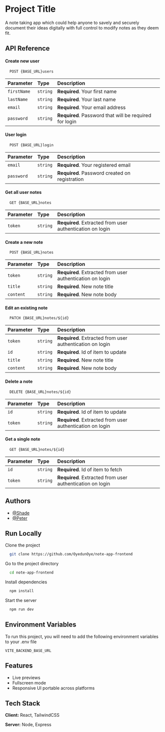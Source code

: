 
# Project Title

A note taking app which could help anyone to savely and securely document their ideas digitally with full control to modify notes as they deem fit.


## API Reference

#### Create new user

```http
  POST {BASE_URL}users
```

| Parameter | Type     | Description                |
| :-------- | :------- | :------------------------- |
| `firstName` | `string` | **Required**. Your first name |
| `lastName` | `string` | **Required**. Your last name |
| `email` | `string` | **Required**. Your email address|
| `password` | `string` | **Required**. Password that will be required for login |

#### User login

```http
  POST {BASE_URL}login
```

| Parameter | Type     | Description                       |
| :-------- | :------- | :-------------------------------- |
| `email`      | `string` | **Required**. Your registered email|
| `password`      | `string` | **Required**. Password created on registration|

#### Get all user notes

```http
  GET {BASE_URL}notes
```

| Parameter | Type     | Description                       |
| :-------- | :------- | :-------------------------------- |
| `token`      | `string` | **Required**. Extracted from user authentication on login |

#### Create a new note

```http
  POST {BASE_URL}notes
```

| Parameter | Type     | Description                       |
| :-------- | :------- | :-------------------------------- |
| `token`      | `string` | **Required**. Extracted from user authentication on login |
| `title`      | `string` | **Required**. New note title |
| `content`      | `string` | **Required**. New note body |

#### Edit an existing note
```http
  PATCH {BASE_URL}notes/${id}
```

| Parameter | Type     | Description                       |
| :-------- | :------- | :-------------------------------- |
| `token`      | `string` | **Required**. Extracted from user authentication on login |
| `id`      | `string` | **Required**. Id of item to update |
| `title`      | `string` | **Required**. New note title |
| `content`      | `string` | **Required**. New note body |

#### Delete a note
```http
  DELETE {BASE_URL}notes/${id}
```

| Parameter | Type     | Description                       |
| :-------- | :------- | :-------------------------------- |
| `id`      | `string` | **Required**. Id of item to update |
| `token`      | `string` | **Required**. Extracted from user authentication on login |

#### Get a single note

```http
  GET {BASE_URL}notes/${id}
```

| Parameter | Type     | Description                       |
| :-------- | :------- | :-------------------------------- |
| `id`      | `string` | **Required**. Id of item to fetch |
| `token`      | `string` | **Required**. Extracted from user authentication on login |



## Authors

- [@Shade](https://github.com/OyedunOye)
- [@Peter](https://github.com/Peter-Odo)


## Run Locally

Clone the project

```bash
  git clone https://github.com/OyedunOye/note-app-frontend
```

Go to the project directory

```bash
  cd note-app-frontend
```

Install dependencies

```bash
  npm install
```

Start the server

```bash
  npm run dev
```


## Environment Variables

To run this project, you will need to add the following environment variables to your .env file

`VITE_BACKEND_BASE_URL`


## Features

- Live previews
- Fullscreen mode
- Responsive UI portable across platforms


## Tech Stack

**Client:** React, TailwindCSS

**Server:** Node, Express

